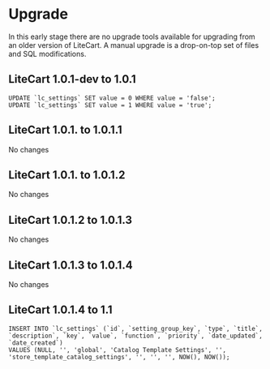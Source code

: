 # Upgrade #

In this early stage there are no upgrade tools available for upgrading from an older version of LiteCart. A manual upgrade is a drop-on-top set of files and SQL modifications.

## LiteCart 1.0.1-dev to 1.0.1 ##
	UPDATE `lc_settings` SET value = 0 WHERE value = 'false';
	UPDATE `lc_settings` SET value = 1 WHERE value = 'true';

## LiteCart 1.0.1. to 1.0.1.1 ##

  No changes

## LiteCart 1.0.1. to 1.0.1.2 ##

  No changes

## LiteCart 1.0.1.2 to 1.0.1.3 ##

  No changes

## LiteCart 1.0.1.3 to 1.0.1.4 ##

  No changes

## LiteCart 1.0.1.4 to 1.1 ##
  
	INSERT INTO `lc_settings` (`id`, `setting_group_key`, `type`, `title`, `description`, `key`, `value`, `function`, `priority`, `date_updated`, `date_created`)
	VALUES (NULL, '', 'global', 'Catalog Template Settings', '', 'store_template_catalog_settings', '', '', '', NOW(), NOW());

